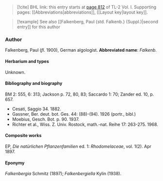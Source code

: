 > [!cite] BHL link: this entry starts at [page 812](https://www.biodiversitylibrary.org/page/33120943) of TL-2 Vol. I.
> Supporting pages: [[Abbreviations|abbreviations]], [[Layout key|layout key]].

> [!example] See also [[Falkenberg, Paul {std. Falkenb.} (Suppl.)|second entry]] for this author

### Author

Falkenberg, Paul (*fl*. 1900), German algologist. 
**Abbreviated name**: *Falkenb.*

#### Herbarium and types

Unknown.

#### Bibliography and biography

BM 2: 555, 6: 313; Jackson p. 72, 80, 83; Saccardo 1: 70; Zander ed. 10, p. 657.
- Cesati, Saggio 34. 1882.
- Gassner, Ber. deut. bot. Ges. 44: (88)-(94). 1926 (portr., bibl.)
- Moebius, Gesch. Bot. p. 90. 1937.
- Richter et al., Wiss. Z. Univ. Rostock, math.-nat. Reihe 17: 263-275. 1968.

#### Composite works

EP, *Die natürlichen Pflanzenfamilien* ed. 1: *Rhodomelaceae*, vol. 1(2). Apr 1897.

#### Eponymy

*Falkenbergia* Schmitz (1897); *Falkenbergiella* Kylin (1938).

